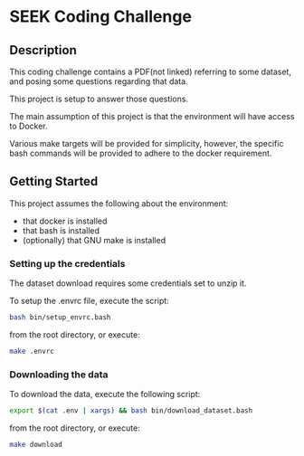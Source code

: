 # SEEK Coding Challenge

## Description

This coding challenge contains a PDF(not linked) referring to some 
dataset, and posing some questions regarding that data.

This project is setup to answer those questions.

The main assumption of this project is that the environment will
have access to Docker.

Various make targets will be provided for simplicity, however,
the specific bash commands will be provided to adhere to the docker requirement.

## Getting Started

This project assumes the following about the environment:
- that docker is installed
- that bash is installed
- (optionally) that GNU make is installed

### Setting up the credentials

The dataset download requires some credentials set 
to unzip it.

To setup the .envrc file, execute the script:
```bash
bash bin/setup_envrc.bash
```
from the root directory, or execute:
```bash
make .envrc
```

### Downloading the data

To download the data, execute the following script:
```bash
export $(cat .env | xargs) && bash bin/download_dataset.bash
```
from the root directory, or execute:
```bash
make download
```